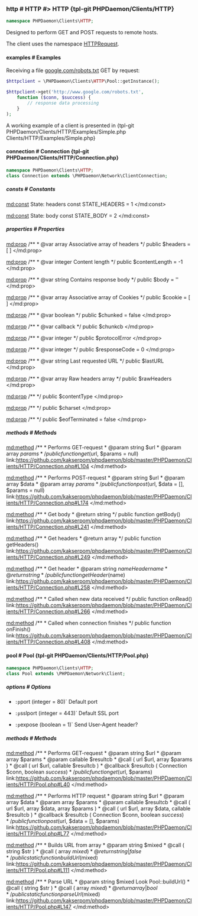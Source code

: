 ### http # HTTP #> HTTP {tpl-git PHPDaemon/Clients/HTTP}

```php
namespace PHPDaemon\Clients\HTTP;
```

Designed to perform GET and POST requests to remote hosts.

The client uses the namespace [HTTPRequest](#httprequest).

#### examples # Examples

Receiving a file [google.com/robots.txt](http://www.google.com/robots.txt) GET by request:

```php
$httpclient = \PHPDaemon\Clients\HTTP\Pool::getInstance();

$httpclient->get('http://www.google.com/robots.txt',
	function ($conn, $success) {
		// response data processing
	}
);
```

A working example of a client is presented in {tpl-git PHPDaemon/Clients/HTTP/Examples/Simple.php Clients/HTTP/Examples/Simple.php}

<!-- include-namespace path="\PHPDaemon\Clients\HTTP" level="" access="" -->
#### connection # Connection {tpl-git PHPDaemon/Clients/HTTP/Connection.php}

```php
namespace PHPDaemon\Clients\HTTP;
class Connection extends \PHPDaemon\Network\ClientConnection;
```

##### consts # Constants

<md:const>
State: headers
const STATE_HEADERS = 1
</md:const>

<md:const>
State: body
const STATE_BODY = 2
</md:const>

<div class="clearboth"></div>

##### properties # Properties

<md:prop>
/**
	 * @var array Associative array of headers
	 */
public $headers = [ ]
</md:prop>

<md:prop>
/**
	 * @var integer Content length
	 */
public $contentLength = -1
</md:prop>

<md:prop>
/**
	 * @var string Contains response body
	 */
public $body = ''
</md:prop>

<md:prop>
/**
	 * @var array Associative array of Cookies
	 */
public $cookie = [ ]
</md:prop>

<md:prop>
/**
	 * @var boolean
	 */
public $chunked = false
</md:prop>

<md:prop>
/**
	 * @var callback
	 */
public $chunkcb
</md:prop>

<md:prop>
/**
	 * @var integer
	 */
public $protocolError
</md:prop>

<md:prop>
/**
	 * @var integer
	 */
public $responseCode = 0
</md:prop>

<md:prop>
/**
	 * @var string Last requested URL
	 */
public $lastURL
</md:prop>

<md:prop>
/**
	 * @var array Raw headers array
	 */
public $rawHeaders
</md:prop>

<md:prop>
/**
 */
public $contentType
</md:prop>

<md:prop>
/**
 */
public $charset
</md:prop>

<md:prop>
/**
 */
public $eofTerminated = false
</md:prop>

<div class="clearboth"></div>

##### methods # Methods

<md:method>
/**
	 * Performs GET-request
	 * @param string $url
	 * @param array  $params
	 */
public function get($url, $params = null)
link:https://github.com/kakserpom/phpdaemon/blob/master/PHPDaemon/Clients/HTTP/Connection.php#L104
</md:method>

<md:method>
/**
	 * Performs POST-request
	 * @param string $url
	 * @param array  $data
	 * @param array  $params
	 */
public function post($url, $data = [], $params = null)
link:https://github.com/kakserpom/phpdaemon/blob/master/PHPDaemon/Clients/HTTP/Connection.php#L174
</md:method>

<md:method>
/**
	 * Get body
	 * @return string
	 */
public function getBody()
link:https://github.com/kakserpom/phpdaemon/blob/master/PHPDaemon/Clients/HTTP/Connection.php#L241
</md:method>

<md:method>
/**
	 * Get headers
	 * @return array
	 */
public function getHeaders()
link:https://github.com/kakserpom/phpdaemon/blob/master/PHPDaemon/Clients/HTTP/Connection.php#L249
</md:method>

<md:method>
/**
	 * Get header
	 * @param  string $name Header name
	 * @return string
	 */
public function getHeader($name)
link:https://github.com/kakserpom/phpdaemon/blob/master/PHPDaemon/Clients/HTTP/Connection.php#L258
</md:method>

<md:method>
/**
	 * Called when new data received
	 */
public function onRead()
link:https://github.com/kakserpom/phpdaemon/blob/master/PHPDaemon/Clients/HTTP/Connection.php#L266
</md:method>

<md:method>
/**
	 * Called when connection finishes
	 */
public function onFinish()
link:https://github.com/kakserpom/phpdaemon/blob/master/PHPDaemon/Clients/HTTP/Connection.php#L408
</md:method>

<div class="clearboth"></div>

#### pool # Pool {tpl-git PHPDaemon/Clients/HTTP/Pool.php}

```php
namespace PHPDaemon\Clients\HTTP;
class Pool extends \PHPDaemon\Network\Client;
```

##### options # Options

 - `:p`port (integer = 80)`
 Default port

 - `:p`sslport (integer = 443)`
 Default SSL port

 - `:p`expose (boolean = 1)`
 Send User-Agent header?

##### methods # Methods

<md:method>
/**
	 * Performs GET-request
	 * @param string   $url
	 * @param array    $params
	 * @param callable $resultcb
	 * @call  ( url $url, array $params )
	 * @call  ( url $url, callable $resultcb )
	 * @callback $resultcb ( Connection $conn, boolean $success )
	 */
public function get($url, $params)
link:https://github.com/kakserpom/phpdaemon/blob/master/PHPDaemon/Clients/HTTP/Pool.php#L40
</md:method>

<md:method>
/**
	 * Performs HTTP request
	 * @param string   $url
	 * @param array    $data
	 * @param array    $params
	 * @param callable $resultcb
	 * @call  ( url $url, array $data, array $params )
	 * @call  ( url $url, array $data, callable $resultcb )
	 * @callback $resultcb ( Connection $conn, boolean $success )
	 */
public function post($url, $data = [], $params)
link:https://github.com/kakserpom/phpdaemon/blob/master/PHPDaemon/Clients/HTTP/Pool.php#L77
</md:method>

<md:method>
/**
	 * Builds URL from array
	 * @param string $mixed
	 * @call  ( string $str )
	 * @call  ( array $mixed )
	 * @return string|false
	 */
public static function buildUrl($mixed)
link:https://github.com/kakserpom/phpdaemon/blob/master/PHPDaemon/Clients/HTTP/Pool.php#L111
</md:method>

<md:method>
/**
	 * Parse URL
	 * @param string $mixed Look Pool::buildUrl()
	 * @call  ( string $str )
	 * @call  ( array $mixed )
	 * @return array|bool
	 */
public static function parseUrl($mixed)
link:https://github.com/kakserpom/phpdaemon/blob/master/PHPDaemon/Clients/HTTP/Pool.php#L147
</md:method>

<div class="clearboth"></div>


<!--/ include-namespace -->
